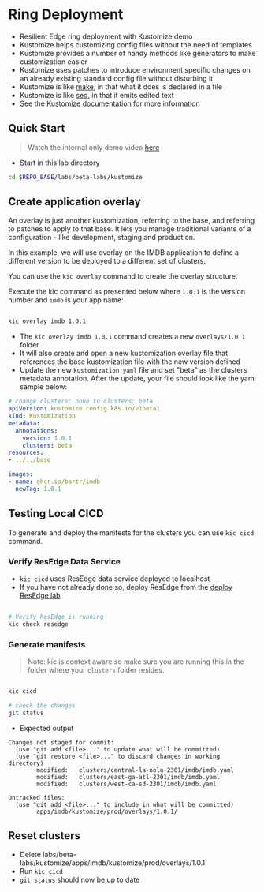 # Ring Deployment

- Resilient Edge ring deployment with Kustomize demo
- Kustomize helps customizing config files without the need of templates
- Kustomize provides a number of handy methods like generators to make customization easier
- Kustomize uses patches to introduce environment specific changes on an already existing standard config file without disturbing it
- Kustomize is like [make](https://www.gnu.org/software/make/), in that what it does is declared in a file
- Kustomize is like [sed](https://www.gnu.org/software/sed/), in that it emits edited text
- See the [Kustomize documentation](https://kubectl.docs.kubernetes.io/guides/introduction/kustomize/) for more information

## Quick Start

> Watch the internal only demo video [here](https://microsoft-my.sharepoint.com/:v:/p/bartr/EXFzHEAZvg1IhF-Sfs_HywwBB1CYOvBpTBPzy70a2FaUCw?e=zU3AYG)

- Start in this lab directory

```bash
cd $REPO_BASE/labs/beta-labs/kustomize
```

## Create application overlay

An overlay is just another kustomization, referring to the base, and referring to patches to apply to that base. It lets you manage traditional variants of a configuration - like development, staging and production.

In this example, we will use overlay on the IMDB application to define a different version to be deployed to a different set of clusters.

You can use the  `kic overlay` command to create the overlay structure.

Execute the kic command as presented below where `1.0.1` is the version number and `imdb` is your app name:

```bash

kic overlay imdb 1.0.1

```

- The `kic overlay imdb 1.0.1` command creates a new `overlays/1.0.1` folder
- It will also create and open a new kustomization overlay file that references the base kustomization file with the new version defined
- Update the new `kustomization.yaml` file and set "beta" as the clusters metadata annotation. After the update, your file should look like the yaml sample below:

```yaml
# change clusters: none to clusters: beta
apiVersion: kustomize.config.k8s.io/v1beta1
kind: Kustomization
metadata:
  annotations:
    version: 1.0.1
    clusters: beta
resources:
- ../../base

images:
- name: ghcr.io/bartr/imdb
  newTag: 1.0.1
```

## Testing Local CICD

To generate and deploy the manifests for the clusters you can use `kic cicd` command.

### Verify ResEdge Data Service

- `kic cicd` uses ResEdge data service deployed to localhost
- If you have not already done so, deploy ResEdge from the [deploy ResEdge lab](../deploy-res-edge/README.md#deploy-data-service)

```bash

# Verify ResEdge is running
kic check resedge

```

### Generate manifests

> Note: kic is context aware so make sure you are running this in the folder where your `clusters` folder resides.

```bash

kic cicd

# check the changes
git status

```

- Expected output

```text
Changes not staged for commit:
  (use "git add <file>..." to update what will be committed)
  (use "git restore <file>..." to discard changes in working directory)
        modified:   clusters/central-la-nola-2301/imdb/imdb.yaml
        modified:   clusters/east-ga-atl-2301/imdb/imdb.yaml
        modified:   clusters/west-ca-sd-2301/imdb/imdb.yaml

Untracked files:
  (use "git add <file>..." to include in what will be committed)
        apps/imdb/kustomize/prod/overlays/1.0.1/
```

## Reset clusters

- Delete labs/beta-labs/kustomize/apps/imdb/kustomize/prod/overlays/1.0.1
- Run `kic cicd`
- `git status` should now be up to date
